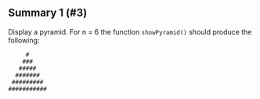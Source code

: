 ## Summary 1 (#3)

Display a pyramid.
For n = 6 the function `showPyramid()` should produce the following:

```
     #
    ###
   #####
  #######
 #########
###########
```
